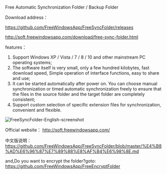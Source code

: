 Free Automatic Synchronization Folder / Backup Folder

Download address：

https://github.com/FreeWindowsApp/FreeSyncFolder/releases

http://soft.freewindowsapp.com/download/free-sync-folder.html

features：
1. Support Windows XP / Vista / 7 / 8 / 10 and other mainstream PC operating systems;
2. The software itself is very small, only a few hundred kilobytes, fast download speed, Simple operation of interface functions, easy to share and use;
3. It can be started automatically after power on. You can choose manual synchronization or timed automatic synchronization freely to ensure that the files in the source folder and the target folder are completely consistent;
4. Support custom selection of specific extension files for synchronization, convenient and flexible.


![FreeSyncFolder-English-screenshot](https://user-images.githubusercontent.com/58068964/99370152-459f4b80-28f8-11eb-9873-07a0aafaaef6.png)

Official website：
http://soft.freewindowsapp.com/

中文版说明：
https://github.com/FreeWindowsApp/FreeSyncFolder/blob/master/%E4%B8%AD%E6%96%87%E7%89%88%E8%AF%B4%E6%98%8E.md


and,Do you want to encrypt the folder?goto:
https://github.com/FreeWindowsApp/FreeEncryptFolder
